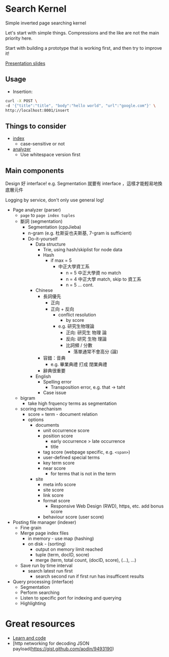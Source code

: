 # Search Kernel

Simple inverted page searching kernel

Let's start with simple things. Compressions and the like are not the main priority here. 

Start with building a prototype that is working first, and then try to improve it!

[Presentation slides](https://docs.google.com/presentation/d/1YRgBzzz5Y6f5qyWeQRvchEjwKv-QTGtD_-AugWRorFE/edit?usp=sharing)

## Usage

* Insertion: 
```bash
curl -X POST \
-d '{"title":"title", "body":"hello world", "url":"google.com"}' \
http://localhost:8001/insert
```

## Things to consider

* [index](https://www.elastic.co/guide/en/elasticsearch/guide/current/inverted-index.html)  
    * case-sensitive or not
* [analyzer](https://www.elastic.co/guide/en/elasticsearch/guide/current/analysis-intro.html)
    * Use whitespace version first

## Main components

Design 好 interface! e.g. Segmentation 就要有 interface ，這樣才能輕易地換底層元件

Logging by service, don't only use general log!

* Page analyzer (parser)
    * `page` to `page index tuples`
    * 斷詞 (segmentation)
        * Segmentation (cppJieba)
        * n-gram (e.g. 杜斯妥也夫斯基, 7-gram is sufficient)
        * Do-it-yourself 
            * Data structure
                * Trie, using hash/skiplist for node data
                * Hash
                    * if max = 5
                        * 中正大學資工系
                            * n = 5 中正大學資 no match
                            * n = 4 中正大學 match, skip to 資工系
                            * n = 5 ... cont.
            * Chinese
                * 長詞優先
                    * 正向
                    * 正向 + 反向
                        * conflict resolution
                            * by score
                        * e.g. 研究生物理論
                            * 正向: 研究生 物理 論
                            * 反向: 研究 生物 理論
                            * 比詞頻 / 分數
                                * 落單通常不會高分 (論)
                * 容錯：音典
                    * e.g. 畢業典禮 打成 閉業典禮
                * 辭典很重要
            * English
                * Spelling error
                    * Transposition error, e.g. that -> taht
                * Case issue
    * bigram
        * take high frquency terms as segmentation
    * scoring mechanism
        * score = term - document relation
        * options
            * documents 
                * unit occurrence score
                * position score
                    * early occurrence > late occurrence
                    * title 
                * tag score (webpage specific, e.g. `<span>`)
                * user-defined special terms
                * key term score
                * near score
                    * for terms that is not in the term
            * site
                * meta info score
                * site score
                * link score
                * format score
                    * Responsive Web Design (RWD), https, etc. add bonus score
                * behaviour score (user score)
* Posting file manager (indexer)
    * Fine grain
    * Merge page index files
        * in memory - use map (hashing)
        * on disk - (sorting)
            * output on memory limit reached
            * tuple (term, docID, socre) 
            * merge (term, total count, (docID, score), (...), ...)
    * Save run by time interval
        * search latest run first
            * search second run if first run has insufficent results
* Query processing (interface)
    * Segmentation
    * Perform searching
    * Listen to specific port for indexing and querying
    * Highlighting

# Great resources

* [Learn and code](https://www.rosettacode.org/wiki/Inverted_index)
* [http networking for decoding JSON payload(https://gist.github.com/aodin/9493190)